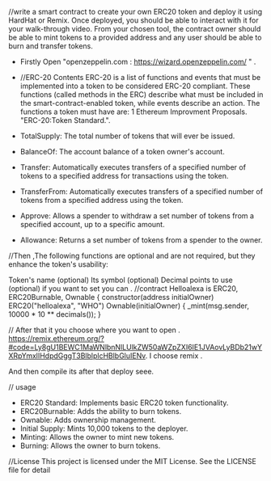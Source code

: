 //write a smart contract to create your own ERC20 token and deploy it using HardHat or Remix. 
Once deployed, you should be able to interact with it for your walk-through video. From your chosen tool, 
the contract owner should be able to mint tokens to a provided address and any user should be able to burn and transfer tokens.


* Firstly Open  "openzeppelin.com : https://wizard.openzeppelin.com/ " .


* //ERC-20 Contents
ERC-20 is a list of functions and events that must be implemented into a token to be considered ERC-20 compliant. These functions (called methods in the ERC) describe what must be included in the smart-contract-enabled token, while events describe an action. The functions a token must have are:
1 Ethereum Improvment Proposals. "ERC-20:Token Standard.".

* TotalSupply: The total number of tokens that will ever be issued.
* BalanceOf: The account balance of a token owner's account.
* Transfer: Automatically executes transfers of a specified number of tokens to a specified address for transactions using the token.
* TransferFrom: Automatically executes transfers of a specified number of tokens from a specified address using the token.
* Approve: Allows a spender to withdraw a set number of tokens from a specified account, up to a specific amount.
* Allowance: Returns a set number of tokens from a spender to the owner.

//Then ,The following functions are optional and are not required, but they enhance the token's usability:

  Token's name (optional)
  Its symbol (optional)
  Decimal points to use (optional) if you want to set you can .
  //contract Helloalexa is ERC20, ERC20Burnable, Ownable {
    constructor(address initialOwner)
        ERC20("helloalexa", "WHO")
        Ownable(initialOwner)
    {
        _mint(msg.sender, 10000 * 10 ** decimals());
    }


  // After that it you choose where you want to open .
     https://remix.ethereum.org/?#code=Ly8gU1BEWC1MaWNlbnNlLUlkZW50aWZpZXI6IE1JVAovLyBDb21wYXRpYmxlIHdpdGggT3BlblplcHBlbGluIENv.
     I  choose remix .

  And then compile its after that deploy seee.

 // usage
 * ERC20 Standard: Implements basic ERC20 token functionality.
* ERC20Burnable: Adds the ability to burn tokens.
* Ownable: Adds ownership management.
* Initial Supply: Mints 10,000 tokens to the deployer.
* Minting: Allows the owner to mint new tokens.
* Burning: Allows the owner to burn tokens.


//License
This project is licensed under the MIT License. See the LICENSE file for detail



